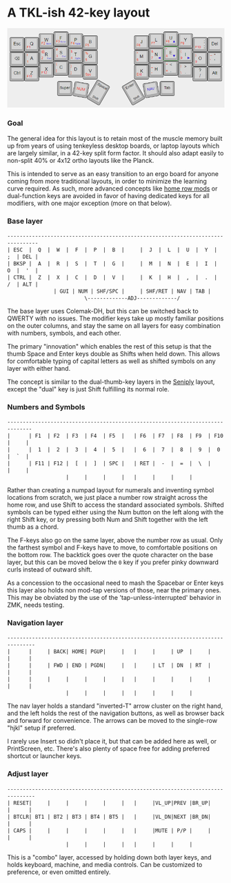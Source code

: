 # A TKL-ish 42-key layout

![Keymap Image](keymap.png)

### Goal

The general idea for this layout is to retain most
of the muscle memory built up from years of using
tenkeyless desktop boards, or laptop layouts which
are largely similar, in a 42-key split form factor.
It should also adapt easily to non-split 40% or
4x12 ortho layouts like the Planck. 

This is intended to serve as an easy transition to an
ergo board for anyone coming from more traditional
layouts, in order to minimize the learning curve 
required. As such, more advanced concepts like
[home row mods](https://precondition.github.io/home-row-mods)
or dual-function keys are avoided in favor of having
dedicated keys for all modifiers, with one major
exception (more on that below).

### Base layer

```
--------------------------------------------------------------------------------
| ESC  |  Q  |  W  |  F  |  P  |  B  |     |  J  |  L  |  U  |  Y  |  ;  | DEL |
| BKSP |  A  |  R  |  S  |  T  |  G  |     |  M  |  N  |  E  |  I  |  O  |  '  |
| CTRL |  Z  |  X  |  C  |  D  |  V  |     |  K  |  H  |  ,  |  .  |  /  | ALT |
               | GUI | NUM | SHF/SPC |     | SHF/RET | NAV | TAB |
                         \-------------ADJ-------------/
```

The base layer uses Colemak-DH, but this can be
switched back to QWERTY with no issues. The modifier
keys take up mostly familiar positions on the outer
columns, and stay the same on all layers for easy
combination with numbers, symbols, and each other.

The primary "innovation" which enables the rest of
this setup is that the thumb Space and Enter keys
double as Shifts when held down. This allows for
comfortable typing of capital letters as well as
shifted symbols on any layer with either hand.

The concept is similar to the dual-thumb-key layers
in the [Seniply](https://stevep99.github.io/seniply/)
layout, except the "dual" key is just Shift fulfilling
its normal role. 

### Numbers and Symbols

```
------------------------------------------------------------------------------
|      | F1  | F2  | F3  | F4  | F5  |   | F6  | F7  | F8  | F9  | F10 |     |
|      |  1  |  2  |  3  |  4  |  5  |   |  6  |  7  |  8  |  9  |  0  |  `  |
|      | F11 | F12 |  [  |  ]  | SPC |   | RET |  -  |  =  |  \  |     |     |
                   |     |     |     |   |     |     |     |
```

Rather than creating a numpad layout for numerals 
and inventing symbol locations from scratch, we just
place a number row straight across the home row, and
use Shift to access the standard associated symbols. 
Shifted symbols can be typed either using the Num
button on the left along with the right Shift key,
or by pressing both Num and Shift together with the
left thumb as a chord. 

The F-keys also go on the same layer, above the 
number row as usual. Only the farthest symbol
and F-keys have to move, to comfortable positions
on the bottom row. The backtick goes over the
quote character on the base layer, but this can be
moved below the `0` key if you prefer pinky downward
curls instead of outward shift. 

As a concession to the occasional need to mash the
Spacebar or Enter keys this layer also holds non
mod-tap versions of those, near the primary ones.
This may be obviated by the use of the 'tap-unless-interrupted'
behavior in ZMK, needs testing. 

### Navigation layer

```
-------------------------------------------------------------------------------
|      |     | BACK| HOME| PGUP|     |   |     |     | UP  |     |     |      |
|      |     | FWD | END | PGDN|     |   |     | LT  | DN  | RT  |     |      |
|      |     |     |     |     |     |   |     |     |     |     |     |      |
                   |     |     |     |   |     |     |     |
```

The nav layer holds a standard "inverted-T" arrow
cluster on the right hand, and the left holds the
rest of the navigation buttons, as well as
browser back and forward for convenience. The
arrows can be moved to the single-row "hjkl" setup if
preferred.

I rarely use Insert so didn't place it, but that 
can be added here as well, or PrintScreen, etc. 
There's also plenty of space free for adding
preferred shortcut or launcher keys.

### Adjust layer

```
-------------------------------------------------------------------------------
| RESET|     |     |     |     |     |   |     |VL_UP|PREV |BR_UP|     |      |
| BTCLR| BT1 | BT2 | BT3 | BT4 | BT5 |   |     |VL_DN|NEXT |BR_DN|     |      |
| CAPS |     |     |     |     |     |   |     |MUTE | P/P |     |     |      |
                   |     |     |     |   |     |     |     |
```

This is a "combo" layer, accessed by holding down
both layer keys, and holds keyboard, machine, and
media controls. Can be customized to preference,
or even omitted entirely.
